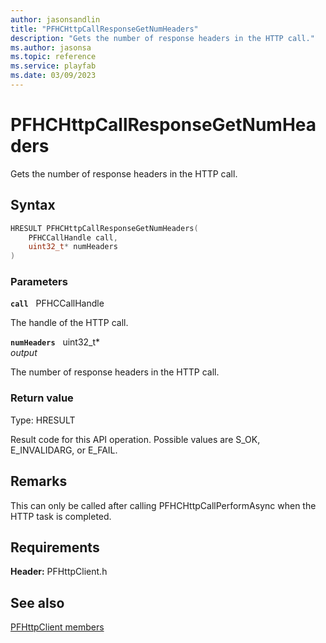 ```yaml
---
author: jasonsandlin
title: "PFHCHttpCallResponseGetNumHeaders"
description: "Gets the number of response headers in the HTTP call."
ms.author: jasonsa
ms.topic: reference
ms.service: playfab
ms.date: 03/09/2023
---
```


# PFHCHttpCallResponseGetNumHeaders  

Gets the number of response headers in the HTTP call.  

## Syntax  
  
```cpp
HRESULT PFHCHttpCallResponseGetNumHeaders(  
    PFHCCallHandle call,  
    uint32_t* numHeaders  
)  
```  
  
### Parameters  
  
**`call`** &nbsp; PFHCCallHandle  
  
The handle of the HTTP call.  
  
**`numHeaders`** &nbsp; uint32_t*  
*output*  
  
The number of response headers in the HTTP call.  
  
  
### Return value
Type: HRESULT
  
Result code for this API operation. Possible values are S_OK, E_INVALIDARG, or E_FAIL.
  
## Remarks  
  
This can only be called after calling PFHCHttpCallPerformAsync when the HTTP task is completed.
  
## Requirements  
  
**Header:** PFHttpClient.h
  
## See also  
[PFHttpClient members](../pfhttpclient_members.md)  

  
  
